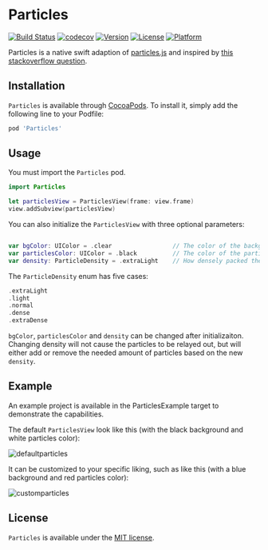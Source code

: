 # Particles

[![Build Status](https://travis-ci.com/Ryucoin/Particles.svg?branch=master)](https://travis-ci.com/Ryucoin/Particles)
[![codecov](https://codecov.io/gh/Ryucoin/Particles/branch/master/graph/badge.svg)](https://codecov.io/gh/Ryucoin/Particles)
[![Version](https://img.shields.io/cocoapods/v/Particles.svg?style=flat)](https://cocoapods.org/pods/Particles)
[![License](https://img.shields.io/cocoapods/l/Particles.svg?style=flat)](https://cocoapods.org/pods/Particles)
[![Platform](https://img.shields.io/cocoapods/p/Particles.svg?style=flat)](https://cocoapods.org/pods/Particles)

Particles is a native swift adaption of [particles.js](https://github.com/VincentGarreau/particles.js/) and inspired by [this stackoverflow question](https://stackoverflow.com/questions/43740338/swift-how-to-convert-a-particle-network-js-animation-to-ios).

## Installation

`Particles` is available through [CocoaPods](https://cocoapods.org). To install
it, simply add the following line to your Podfile:

```ruby
pod 'Particles'
```

## Usage

You must import the `Particles` pod.

```swift
import Particles

let particlesView = ParticlesView(frame: view.frame)
view.addSubview(particlesView)
```

You can also initialize the `ParticlesView` with three optional parameters:
```swift

var bgColor: UIColor = .clear                 // The color of the background of the view
var particlesColor: UIColor = .black          // The color of the particles and the lines connecting them
var density: ParticleDensity = .extraLight    // How densely packed the view is with particles

```

The `ParticleDensity` enum has five cases:
```swift
.extraLight
.light
.normal
.dense
.extraDense
```

 `bgColor`, `particlesColor` and `density` can be changed after initializaiton. Changing density will not cause the particles to be relayed out, but will either add or remove the needed amount of particles based on the new `density`. 

## Example

An example project is available in the ParticlesExample target to demonstrate the capabilities.

The default `ParticlesView` look like this (with the black background and white particles color):

![defaultparticles](https://user-images.githubusercontent.com/10342911/52456613-62df9d00-2b0a-11e9-9471-24d2e0dbd95e.png)

It can be customized to your specific liking, such as like this (with a blue background and red particles color):

![customparticles](https://user-images.githubusercontent.com/10342911/52456612-61ae7000-2b0a-11e9-8839-e72f09e5f6b9.png)

## License

`Particles` is available under the [MIT license](./LICENSE).
